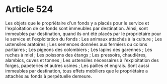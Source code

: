 # Article 524

Les objets que le propriétaire d'un fonds y a placés pour le service et l'exploitation de ce fonds sont immeubles par destination.   Ainsi, sont immeubles par destination, quand ils ont été placés par le propriétaire pour le service et l'exploitation du fonds :   Les animaux attachés à la culture ;   Les ustensiles aratoires ;   Les semences données aux fermiers ou colons partiaires ;   Les pigeons des colombiers ;   Les lapins des garennes ;   Les ruches à miel ;   Les poissons des étangs ;   Les pressoirs, chaudières, alambics, cuves et tonnes ;   Les ustensiles nécessaires à l'exploitation des forges, papeteries et autres usines ;   Les pailles et engrais.   Sont aussi immeubles par destination, tous effets mobiliers que le propriétaire a attachés au fonds à perpétuelle demeure.